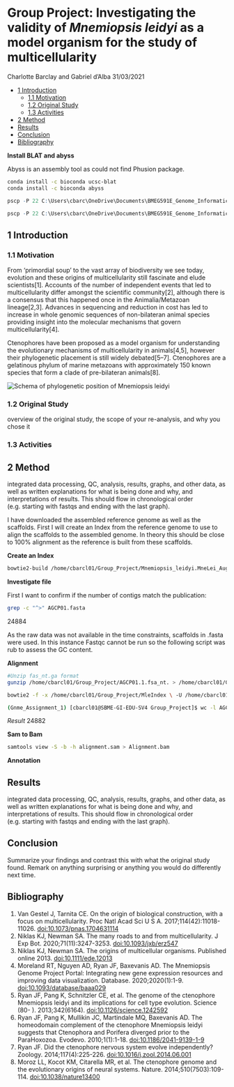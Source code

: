 Group Project: Investigating the validity of *Mnemiopsis leidyi* as a
model organism for the study of multicellularity
================
Charlotte Barclay and Gabriel d’Alba
31/03/2021

  - [1 Introduction](#1-introduction)
      - [1.1 Motivation](#11-motivation)
      - [1.2 Original Study](#12-original-study)
      - [1.3 Activities](#13-activities)
  - [2 Method](#2-method)
  - [Results](#results)
  - [Conclusion](#conclusion)
  - [Bibliography](#bibliography)

**Install BLAT and abyss**

Abyss is an assembly tool as could not find Phusion package.

``` bash
conda install -c bioconda ucsc-blat
conda install -c bioconda abyss
```

``` r
pscp -P 22 C:\Users\cbarc\OneDrive\Documents\BMEG591E_Genome_Informatics\Group_Project\Mle_sequence.fasta cbarcl01@gi-edu-sv4.bme.ubc.ca:/home/cbarcl01/Group_Project

pscp -P 22 C:\Users\cbarc\OneDrive\Documents\BMEG591E_Genome_Informatics\Group_Project\mle_RefSeq_genome.fasta cbarcl01@gi-edu-sv4.bme.ubc.ca:/home/cbarcl01/Group_Project
```

## 1 Introduction

### 1.1 Motivation

From ‘primordial soup’ to the vast array of biodiversity we see today,
evolution and these origins of multicellularity still fascinate and
elude scientists\[1\]. Accounts of the number of independent events that
led to multicellularity differ amongst the scientific community\[2\],
although there is a consensus that this happened once in the
Animalia/Metazoan lineage\[2,3\]. Advances in sequencing and reduction
in cost has led to increase in whole genomic sequences of non-bilateran
animal species providing insight into the molecular mechanisms that
govern multicellularity\[4\].

Ctenophores have been proposed as a model organism for understanding the
evolutionary mechanisms of multicellularity in animals\[4,5\], however
their phylogenetic placement is still widely debated\[5–7\]. Ctenophores
are a gelatinous phylum of marine metazoans with approximately 150 known
species that form a clade of pre-bilateran animals\[8\].

![Schema of phylogenetic position of Mnemiopsis
leidyi](https://github.com/cbarcl01/CB_BMEG591E-repository/blob/master/Group_Project/Mle.jpg)

### 1.2 Original Study

overview of the original study, the scope of your re-analysis, and why
you chose it

### 1.3 Activities

## 2 Method

integrated data processing, QC, analysis, results, graphs, and other
data, as well as written explanations for what is being done and why,
and interpretations of results. This should flow in chronological order
(e.g. starting with fastqs and ending with the last graph).

I have downloaded the assembled reference genome as well as the
scaffolds. First I will create an Index from the reference genome to use
to align the scaffolds to the assembled genome. In theory this should be
close to 100% alignment as the reference is built from these scaffolds.

**Create an Index**

``` bash
bowtie2-build /home/cbarcl01/Group_Project/Mnemiopsis_leidyi.MneLei_Aug2011.dna.nonchromosomal.fa.gz MleIndex
```

**Investigate file**

First I want to confirm if the number of contigs match the publication:

``` bash
grep -c "^>" AGCP01.fasta
```

24884

As the raw data was not available in the time constraints, scaffolds in
.fasta were used. In this instance Fastqc cannot be run so the following
script was rub to assess the GC content.

**Alignment**

``` bash
#Unzip fas_nt.ga format
gunzip /home/cbarcl01/Group_Project/AGCP01.1.fsa_nt. > /home/cbarcl01/Group_Project/AGCP01.fasta 

bowtie2 -f -x /home/cbarcl01/Group_Project/MleIndex \ -U /home/cbarcl01/Group_Project/AGCP01.fasta  \ -S /home/cbarcl01/Group_Project/AGCP01.sam
```

``` bash
(Gnme_Assignment_1) [cbarcl01@SBME-GI-EDU-SV4 Group_Project]$ wc -l AGCP01.sam
```

*Result* 24882

**Sam to Bam**

``` bash
samtools view -S -b -h alignment.sam > Alignment.bam
```

**Annotation**

## Results

integrated data processing, QC, analysis, results, graphs, and other
data, as well as written explanations for what is being done and why,
and interpretations of results. This should flow in chronological order
(e.g. starting with fastqs and ending with the last graph).

## Conclusion

Summarize your findings and contrast this with what the original study
found. Remark on anything surprising or anything you would do
differently next time.

## Bibliography

1.  Van Gestel J, Tarnita CE. On the origin of biological construction,
    with a focus on multicellularity. Proc Natl Acad Sci U S A.
    2017;114(42):11018-11026. <doi:10.1073/pnas.1704631114>
2.  Niklas KJ, Newman SA. The many roads to and from multicellularity. J
    Exp Bot. 2020;71(11):3247-3253. <doi:10.1093/jxb/erz547>
3.  Niklas KJ, Newman SA. The origins of multicellular organisms.
    Published online 2013. <doi:10.1111/ede.12013>
4.  Moreland RT, Nguyen AD, Ryan JF, Baxevanis AD. The Mnemiopsis Genome
    Project Portal: Integrating new gene expression resources and
    improving data visualization. Database. 2020;2020(1):1-9.
    <doi:10.1093/database/baaa029>
5.  Ryan JF, Pang K, Schnitzler CE, et al. The genome of the ctenophore
    Mnemiopsis leidyi and its implications for cell type evolution.
    Science (80- ). 2013;342(6164). <doi:10.1126/science.1242592>
6.  Ryan JF, Pang K, Mullikin JC, Martindale MQ, Baxevanis AD. The
    homeodomain complement of the ctenophore Mnemiopsis leidyi suggests
    that Ctenophora and Porifera diverged prior to the ParaHoxozoa.
    Evodevo. 2010;1(1):1-18. <doi:10.1186/2041-9139-1-9>
7.  Ryan JF. Did the ctenophore nervous system evolve independently?
    Zoology. 2014;117(4):225-226. <doi:10.1016/j.zool.2014.06.001>
8.  Moroz LL, Kocot KM, Citarella MR, et al. The ctenophore genome and
    the evolutionary origins of neural systems. Nature.
    2014;510(7503):109-114. <doi:10.1038/nature13400>
